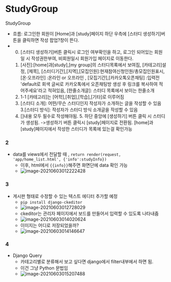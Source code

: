 # StudyGroup
StudyGroup



- 흐름: 로그인한 회원이 [Home]과 [study]페이지 하단 우측에 [스터디 생성하기]버튼을 클릭하면 작성 팝업?창이 뜬다. 
- 0. [스터디 생성하기]버튼 클릭시 로그인 여부확인을 하고, 로그인 되어있는 회원일 시 작성권한부여, 비회원일시 회원가입 페이지로 이동한다. 
  1. [사진]:[home]과[study],[my group]의 스터디목록에서 보여짐, [카테고리]설정, [제목], [스터디기간],[지역],[모집인원]:현재참여신청인원/총모집인원표시,[온·오프라인] :온라인 or 오프라인 , [모집기간],[카카오톡오픈채팅] :입력전 'default로 회색 글씨로 카카오톡에서 오픈채팅방 생성 후 링크를 복사하여 적어주세요'라고 적혀있음, [한줄소개글]: 스터디 목록에서 보이는 한줄소개  
  2. 1-1 [카테고리]는 [어학],[취업],[학습],[기타]로 이루어짐 
  3. [스터디 소개]: 어떤/무슨 스터디인지 작성자가 소개하는 글을 작성할 수 있음 3.[스터디 방식]: 작성자가 스터디 방식 소개글을 작성할 수 있음 
  4. []내용 모두 필수로 작성해야됨. 5. 하단 중앙에 [생성하기] 버튼 클릭 시 스터디가 생성됨. ->생성하기 버튼 클릭시 [study]페이지로 전환됨. [home]과[study]페이지에서 작성한 스터디가 목록에 있는걸 확인가능





### 2

- data를 views에서 전달할 때 , `return render(request, 'app/home_list.html', {'info':studyInfo})`
  - 이후, html에서 `{{info}}`해주면 화면단에 data 확인 가능
  - ![image-20210603012222428](C:\Users\tlstj\AppData\Roaming\Typora\typora-user-images\image-20210603012222428.png)



### 3

- 게시판 형태로 수정할 수 있는 텍스트 에디터 추가할 예정
  - `pip install django-ckeditor`
  - ![image-20210603012728029](C:\Users\tlstj\AppData\Roaming\Typora\typora-user-images\image-20210603012728029.png)
  - ckeditor는 관리자 페이지에서 보드를 만들어서 입력할 수 있도록 나타내줌
  - ![image-20210603014020624](C:\Users\tlstj\AppData\Roaming\Typora\typora-user-images\image-20210603014020624.png)
  - 이미지는 어디로 저장되었을까?
  - ![image-20210603014146647](C:\Users\tlstj\AppData\Roaming\Typora\typora-user-images\image-20210603014146647.png)



### 4

- Django Query
  - 카테고리별로 분류해서 보고 싶다면 django에서 filter내부에서 하면 됨.
  - 이건 그냥 Python 문법임
  - ![image-20210603015207488](C:\Users\tlstj\AppData\Roaming\Typora\typora-user-images\image-20210603015207488.png)
